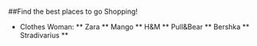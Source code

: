 ##Find the best places to go Shopping!
 * Clothes
 Woman:
 ** Zara
 ** Mango
 ** H&M
 ** Pull&Bear
 ** Bershka
 ** Stradivarius
 **
